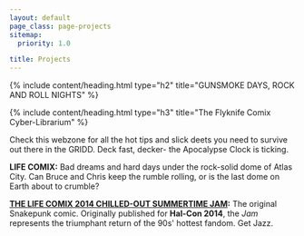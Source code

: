 ```yaml
---
layout: default
page_class: page-projects
sitemap:
  priority: 1.0

title: Projects
---
```



{% include content/heading.html type="h2" title="GUNSMOKE DAYS, ROCK AND ROLL NIGHTS" %}

{% include content/heading.html type="h3" title="The Flyknife Comix Cyber-Librarium" %}

Check this webzone for all the hot tips and slick deets you need to survive out there in the GRIDD. Deck fast, decker-
the Apocalypse Clock is ticking.

**LIFE COMIX:** Bad dreams and hard days under the rock-solid dome of Atlas City. Can Bruce and Chris keep the rumble rolling, or is the last dome on Earth about to crumble?

**[THE LIFE COMIX 2014 CHILLED-OUT SUMMERTIME JAM](/images/comics/2014Jam.pdf):** The original Snakepunk comic. Originally published for **Hal-Con 2014**, the *Jam* represents the triumphant return of the 90s' hottest fandom. Get Jazz.
